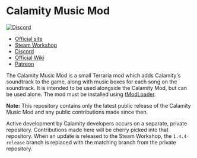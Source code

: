 # Calamity Music Mod
[![Discord](https://img.shields.io/discord/225030931008847874)](https://discord.gg/calamity)
- [Official site](https://calamitymod.com/)
- [Steam Workshop](https://calamitymod.com/downloadmusic/)
- [Discord](https://discord.gg/calamity)
- [Official Wiki](https://calamitymod.wiki.gg/)
- [Patreon](https://patreon.com/fabsol)

The Calamity Music Mod is a small Terraria mod which adds Calamity's soundtrack to the game, along with music boxes for each song on the soundtrack. It is intended to be used alongside the Calamity Mod, but can be used alone. The mod must be installed using [tModLoader](https://github.com/tModLoader/tModLoader).

**Note:** This repository contains only the latest public release of the Calamity Music Mod and any public contributions made since then.

Active development by Calamity developers occurs on a separate, private repository. Contributions made here will be cherry picked into that repository. When an update is released to the Steam Workshop, the `1.4.4-release` branch is replaced with the matching branch from the private repository.
